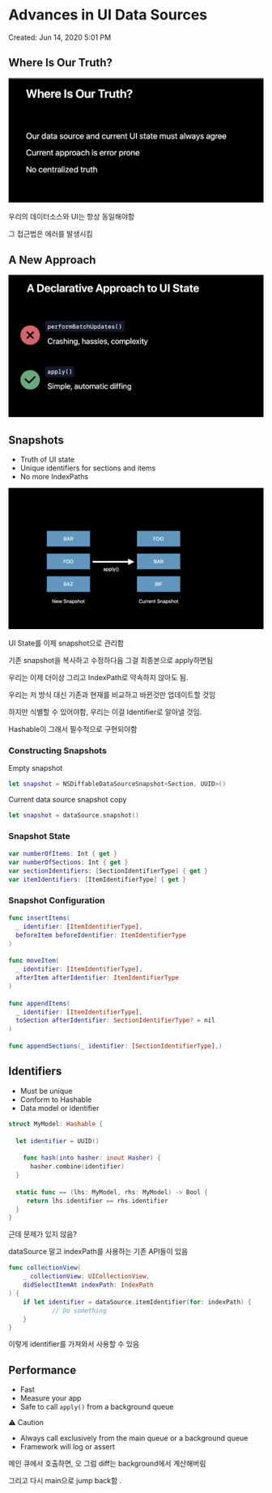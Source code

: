 # Advances in UI Data Sources

Created: Jun 14, 2020 5:01 PM

## Where Is Our Truth?

![Advances%20in%20UI%20Data%20Sources%20c4a1389e03eb44b89f26b302ce30f265/_2020-06-14__5.06.18.png](images/_2020-06-14__5.06.18.png)

우리의 데이터소스와 UI는 항상 동일해야함

그 접근법은 에러를 발생시킴

## A New Approach

![Advances%20in%20UI%20Data%20Sources%20c4a1389e03eb44b89f26b302ce30f265/_2020-06-14__5.38.12.png](images/_2020-06-14__5.38.12.png)

## Snapshots

- Truth of UI state
- Unique identifiers for sections and items
- No more IndexPaths

![Advances%20in%20UI%20Data%20Sources%20c4a1389e03eb44b89f26b302ce30f265/_2020-06-14__5.43.50.png](images/_2020-06-14__5.43.50.png)

UI State를 이제 snapshot으로 관리함

기존 snapshot을 복사하고 수정하다음 그걸 최종본으로 apply하면됨

우리는 이제 더이상 그리고 IndexPath로 약속하지 않아도 됨.

우리는 저 방식 대신 기존과 현재를 비교하고 바뀐것만 업데이트할 것임

하지만 식별할 수 있어야함, 우리는 이걸 Identifier로 알아낼 것임.

Hashable이 그래서 필수적으로 구현되야함

### Constructing Snapshots

Empty snapshot

```swift
let snapshot = NSDiffableDataSourceSnapshot<Section, UUID>()
```

Current data source snapshot copy

```swift
let snapshot = dataSource.snapshot()
```

### Snapshot State

```swift
var numberOfItems: Int { get }
var numberOfSections: Int { get }
var sectionIdentifiers: [SectionIdentifierType] { get }
var itemIdentifiers: [ItemIdentifierType] { get }
```

### Snapshot Configuration

```swift
func insertItems(
  _ identifier: [ItemIdentifierType],
  beforeItem beforeIdentifier: ItemIdentifierType
)

func moveItem(
  _ identifier: [ItemIdentifierType],
  afterItem afterIdentifier: ItemIdentifierType
)

func appendItems(
  _ identifier: [ItemIdentifierType],
  toSection afterIdentifier: SectionIdentifierType? = nil
)

func appendSections(_ identifier: [SectionIdentifierType],)
```

## Identifiers

- Must be unique
- Conform to Hashable
- Data model or identifier

```swift
struct MyModel: Hashable {

  let identifier = UUID()

	func hash(into hasher: inout Hasher) {
      hasher.combine(identifier)
  }

  static func == (lhs: MyModel, rhs: MyModel) -> Bool {
     return lhs.identifier == rhs.identifier
  }
}
```

근데 문제가 있지 않음?

dataSource 말고 indexPath를 사용하는 기존 API들이 있음

```swift
func collectionView(
	_ collectionView: UICollectionView,
	didSelectItemAt indexPath: IndexPath
) {
	if let identifier = dataSource.itemIdentifier(for: indexPath) {
			// Do something
	}
}
```

이렇게 identifier를 가져와서 사용할 수 있음

## Performance

- Fast
- Measure your app
- Safe to call `apply()`  from a background queue

⚠️ Caution

- Always call exclusively from the main queue or a background queue
- Framework will log or assert

메인 큐에서 호출하면, 오 그럼 diff는 background에서 계산해버림

그리고 다시 main으로 jump back함 .
